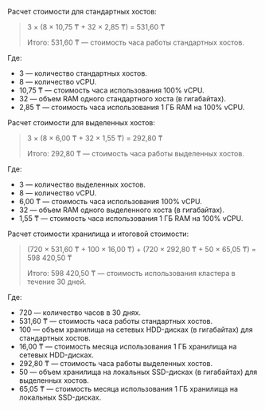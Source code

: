 Расчет стоимости для стандартных хостов:

> 3 × (8&nbsp;×&nbsp;10,75&nbsp;₸ + 32&nbsp;×&nbsp;2,85&nbsp;₸) = 531,60&nbsp;₸
>
> Итого: 531,60&nbsp;₸ — стоимость часа работы стандартных хостов.

  Где:
  
  * 3 — количество стандартных хостов.
  * 8 — количество vCPU.
  * 10,75&nbsp;₸ — стоимость часа использования 100% vCPU.
  * 32 — объем RAM одного стандартного хоста (в гигабайтах).
  * 2,85&nbsp;₸ — стоимость часа использования 1 ГБ RAM на 100% vCPU.

Расчет стоимости для выделенных хостов:

> 3 × (8&nbsp;×&nbsp;6,00&nbsp;₸ + 32&nbsp;×&nbsp;1,55&nbsp;₸) = 292,80&nbsp;₸
>
> Итого: 292,80&nbsp;₸ — стоимость часа работы выделенных хостов.

  Где:
  
  * 3 — количество выделенных хостов.
  * 8 — количество vCPU.
  * 6,00&nbsp;₸ — стоимость часа использования 100% vCPU.
  * 32 — объем RAM одного выделенного хоста (в гигабайтах).
  * 1,55&nbsp;₸ — стоимость часа использования 1 ГБ RAM на 100% vCPU.

Расчет стоимости хранилища и итоговой стоимости:

> (720 × 531,60&nbsp;₸ + 100 × 16,00&nbsp;₸) + (720 × 292,80&nbsp;₸ + 50 × 65,05&nbsp;₸) = 598&nbsp;420,50&nbsp;₸
>
> Итого: 598&nbsp;420,50&nbsp;₸ — стоимость использования кластера в течение 30 дней.

  Где:
  
  * 720 — количество часов в 30 днях.
  * 531,60&nbsp;₸ — стоимость часа работы стандартных хостов.
  * 100 — объем хранилища на сетевых HDD-дисках (в гигабайтах) для стандартных хостов.
  * 16,00&nbsp;₸ — стоимость месяца использования 1 ГБ хранилища на сетевых HDD-дисках.
  * 292,80&nbsp;₸ — стоимость часа работы выделенных хостов.
  * 50 — объем хранилища на локальных SSD-дисках (в гигабайтах) для выделенных хостов.
  * 65,05&nbsp;₸ — стоимость месяца использования 1 ГБ хранилища на локальных SSD-дисках.